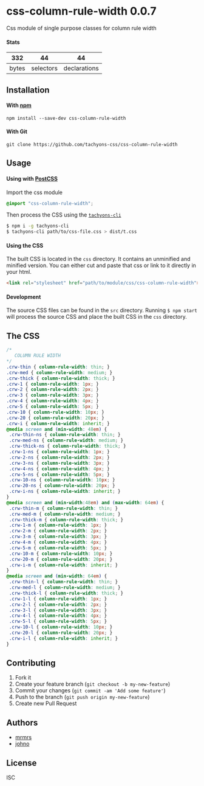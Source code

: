 # css-column-rule-width 0.0.7

Css module of single purpose classes for column rule width

#### Stats

332 | 44 | 44
---|---|---
bytes | selectors | declarations

## Installation

#### With [npm](https://npmjs.com)

```
npm install --save-dev css-column-rule-width
```

#### With Git

```
git clone https://github.com/tachyons-css/css-column-rule-width
```

## Usage

#### Using with [PostCSS](https://github.com/postcss/postcss)

Import the css module

```css
@import "css-column-rule-width";
```

Then process the CSS using the [`tachyons-cli`](https://github.com/tachyons-css/tachyons-cli)

```sh
$ npm i -g tachyons-cli
$ tachyons-cli path/to/css-file.css > dist/t.css
```

#### Using the CSS

The built CSS is located in the `css` directory. It contains an unminified and minified version.
You can either cut and paste that css or link to it directly in your html.

```html
<link rel="stylesheet" href="path/to/module/css/css-column-rule-width">
```

#### Development

The source CSS files can be found in the `src` directory.
Running `$ npm start` will process the source CSS and place the built CSS in the `css` directory.

## The CSS

```css
/*
   COLUMN RULE WIDTH
*/
.crw-thin { column-rule-width: thin; }
.crw-med { column-rule-width: medium; }
.crw-thick { column-rule-width: thick; }
.crw-1 { column-rule-width: 1px; }
.crw-2 { column-rule-width: 2px; }
.crw-3 { column-rule-width: 3px; }
.crw-4 { column-rule-width: 4px; }
.crw-5 { column-rule-width: 5px; }
.crw-10 { column-rule-width: 10px; }
.crw-20 { column-rule-width: 20px; }
.crw-i { column-rule-width: inherit; }
@media screen and (min-width: 48em) {
 .crw-thin-ns { column-rule-width: thin; }
 .crw-med-ns { column-rule-width: medium; }
 .crw-thick-ns { column-rule-width: thick; }
 .crw-1-ns { column-rule-width: 1px; }
 .crw-2-ns { column-rule-width: 2px; }
 .crw-3-ns { column-rule-width: 3px; }
 .crw-4-ns { column-rule-width: 4px; }
 .crw-5-ns { column-rule-width: 5px; }
 .crw-10-ns { column-rule-width: 10px; }
 .crw-20-ns { column-rule-width: 20px; }
 .crw-i-ns { column-rule-width: inherit; }
}
@media screen and (min-width:48em) and (max-width: 64em) {
 .crw-thin-m { column-rule-width: thin; }
 .crw-med-m { column-rule-width: medium; }
 .crw-thick-m { column-rule-width: thick; }
 .crw-1-m { column-rule-width: 1px; }
 .crw-2-m { column-rule-width: 2px; }
 .crw-3-m { column-rule-width: 3px; }
 .crw-4-m { column-rule-width: 4px; }
 .crw-5-m { column-rule-width: 5px; }
 .crw-10-m { column-rule-width: 10px; }
 .crw-20-m { column-rule-width: 20px; }
 .crw-i-m { column-rule-width: inherit; }
}
@media screen and (min-width: 64em) {
 .crw-thin-l { column-rule-width: thin; }
 .crw-med-l { column-rule-width: medium; }
 .crw-thick-l { column-rule-width: thick; }
 .crw-1-l { column-rule-width: 1px; }
 .crw-2-l { column-rule-width: 2px; }
 .crw-3-l { column-rule-width: 3px; }
 .crw-4-l { column-rule-width: 4px; }
 .crw-5-l { column-rule-width: 5px; }
 .crw-10-l { column-rule-width: 10px; }
 .crw-20-l { column-rule-width: 20px; }
 .crw-i-l { column-rule-width: inherit; }
}
```

## Contributing

1. Fork it
2. Create your feature branch (`git checkout -b my-new-feature`)
3. Commit your changes (`git commit -am 'Add some feature'`)
4. Push to the branch (`git push origin my-new-feature`)
5. Create new Pull Request

## Authors

* [mrmrs](http://mrmrs.io)
* [johno](http://johnotander.com)

## License

ISC

